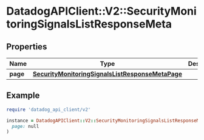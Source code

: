 # DatadogAPIClient::V2::SecurityMonitoringSignalsListResponseMeta

## Properties

| Name     | Type                                                                                                  | Description | Notes      |
| -------- | ----------------------------------------------------------------------------------------------------- | ----------- | ---------- |
| **page** | [**SecurityMonitoringSignalsListResponseMetaPage**](SecurityMonitoringSignalsListResponseMetaPage.md) |             | [optional] |

## Example

```ruby
require 'datadog_api_client/v2'

instance = DatadogAPIClient::V2::SecurityMonitoringSignalsListResponseMeta.new(
  page: null
)
```
